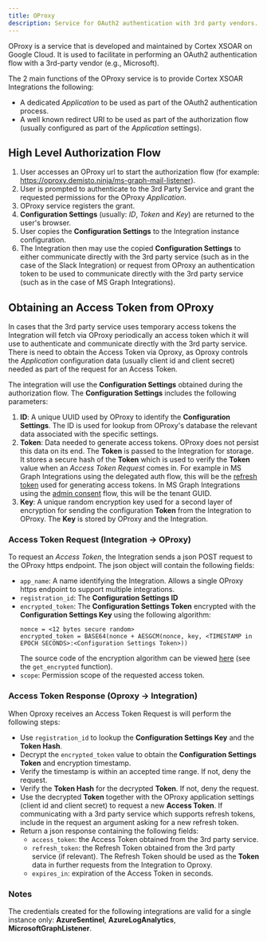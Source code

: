 ```yaml
---
title: OProxy
description: Service for OAuth2 authentication with 3rd party vendors.
---
```


OProxy is a service that is developed and maintained by Cortex XSOAR on Google Cloud. It is used to facilitate in performing an OAuth2 authentication flow with a 3rd-party vendor (e.g., Microsoft).

The 2 main functions of the OProxy service is to provide Cortex XSOAR Integrations the following:
* A dedicated *Application* to be used as part of the OAuth2 authentication process.
* A well known redirect URI to be used as part of the authorization flow (usually configured as part of the *Application* settings).

## High Level Authorization Flow
1. User accesses an OProxy url to start the authorization flow (for example: https://oproxy.demisto.ninja/ms-graph-mail-listener).
2. User is prompted to authenticate to the 3rd Party Service and grant the requested permissions for the OProxy *Application*.
3. OProxy service registers the grant.
4. **Configuration Settings** (usually: *ID*, *Token* and *Key*) are returned to the user's browser.
5. User copies the **Configuration Settings** to the Integration instance configuration.
6. The Integration then may use the copied **Configuration Settings** to either communicate directly with the 3rd party service (such as in the case of the Slack Integration) or request from OProxy an authentication token to be used to communicate directly with the 3rd party service (such as in the case of MS Graph Integrations).

## Obtaining an Access Token from OProxy

In cases that the 3rd party service uses temporary access tokens the Integration will fetch via OProxy periodically an access token which it will use to authenticate and communicate directly with the 3rd party service. There is need to obtain the Access Token via Oproxy, as Oproxy controls the *Application* configuration data (usually client id and client secret) needed as part of the request for an Access Token. 

The integration will use the **Configuration Settings** obtained during the authorization flow. The **Configuration Settings** includes the following parameters:

1. **ID**: A unique UUID used by OProxy to identify the **Configuration Settings**. The ID is used for lookup from OProxy's database the relevant data associated with the specific settings.
2. **Token**: Data needed to generate access tokens. OProxy does not persist this data on its end. The **Token** is passed to the Integration for storage. It stores a secure hash of the **Token** which is used to verify the **Token** value when an *Access Token Request* comes in. For example in MS Graph Integrations using the delegated auth flow, this will be the [refresh token](https://docs.microsoft.com/en-us/graph/auth-v2-user#5-use-the-refresh-token-to-get-a-new-access-token) used for generating access tokens. In MS Graph Integrations using the [admin consent](https://docs.microsoft.com/en-us/graph/auth-v2-service#4-get-an-access-token) flow, this will be the tenant GUID. 
3. **Key**: A unique random encryption key used for a second layer of encryption for sending the configuration **Token** from the Integration to OProxy. The **Key** is stored by OProxy and the Integration.

### Access Token Request (Integration -> OProxy)
To request an *Access Token*, the Integration sends a json POST request to the OProxy https endpoint. The json object will contain the following fields:
* `app_name`: A name identifying the Integration. Allows a single OProxy https endpoint to support multiple integrations.
* `registration_id`: The **Configuration Settings ID**
* `encrypted_token`: The **Configuration Settings Token** encrypted with the **Configuration Settings Key** using the following algorithm: 
  ```
  nonce = <12 bytes secure random>
  encrypted_token = BASE64(nonce + AESGCM(nonce, key, <TIMESTAMP in EPOCH SECONDS>:<Configuration Settings Token>))
  ```
  The source code of the encryption algorithm can be viewed [here](https://github.com/demisto/content/blob/master/Packs/ApiModules/Scripts/MicrosoftApiModule/MicrosoftApiModule.py) (see the `get_encrypted` function).
* `scope`: Permission scope of the requested access token. 

### Access Token Response (Oproxy -> Integration)
When Oproxy receives an Access Token Request is will perform the following steps:
*  Use `registration_id` to lookup the **Configuration Settings Key** and the **Token Hash**.
*  Decrypt the `encrypted_token` value to obtain the **Configuration Settings Token** and encryption timestamp.
*  Verify the timestamp is within an accepted time range. If not, deny the request.
*  Verify the **Token Hash** for the decrypted **Token**. If not, deny the request.
*  Use the decrypted **Token** together with the OProxy application settings (client id and client secret) to request a new **Access Token**. If communicating with a 3rd party service which supports refresh tokens, include in the request an argument asking for a new refresh token.
*  Return a json response containing the following fields:
   *  `access_token`: the Access Token obtained from the 3rd party service.
   *  `refresh_token`: the Refresh Token obtained from the 3rd party service (if relevant). The Refresh Token should be used as the **Token** data in further requests from the Integration to Oproxy.
   *  `expires_in`: expiration of the Access Token in seconds.

### Notes
The credentials created for the following integrations are valid for a single instance only: **AzureSentinel**, **AzureLogAnalytics**, **MicrosoftGraphListener**.